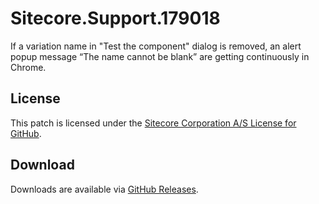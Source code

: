 # Sitecore.Support.179018
If a variation name in &quot;Test the component&quot; dialog is removed, an alert popup message &#8220;The name cannot be blank&#8221; are getting continuously in Chrome.

## License  
This patch is licensed under the [Sitecore Corporation A/S License for GitHub](https://github.com/sitecoresupport/Sitecore.Support.179018/blob/master/LICENSE).  

## Download  
Downloads are available via [GitHub Releases](https://github.com/sitecoresupport/Sitecore.Support.179018/releases).  
